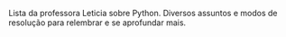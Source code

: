 Lista da professora Leticia sobre Python. Diversos assuntos e modos de resolução para relembrar e se aprofundar mais.
